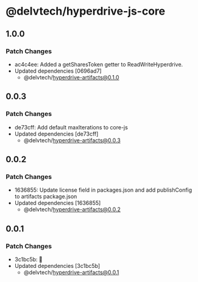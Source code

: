 # @delvtech/hyperdrive-js-core

## 1.0.0

### Patch Changes

- ac4c4ee: Added a getSharesToken getter to ReadWriteHyperdrive.
- Updated dependencies [0696ad7]
  - @delvtech/hyperdrive-artifacts@0.1.0

## 0.0.3

### Patch Changes

- de73cff: Add default maxIterations to core-js
- Updated dependencies [de73cff]
  - @delvtech/hyperdrive-artifacts@0.0.3

## 0.0.2

### Patch Changes

- 1636855: Update license field in packages.json and add publishConfig to artifacts package.json
- Updated dependencies [1636855]
  - @delvtech/hyperdrive-artifacts@0.0.2

## 0.0.1

### Patch Changes

- 3c1bc5b: 🚀
- Updated dependencies [3c1bc5b]
  - @delvtech/hyperdrive-artifacts@0.0.1
